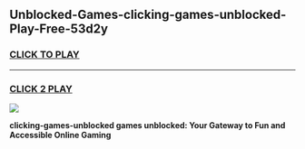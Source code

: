 
## Unblocked-Games-clicking-games-unblocked-Play-Free-53d2y
<h3>
<a href="https://premium76.site?title=clicking-games-unblocked&ref=10A">CLICK TO PLAY</a></h3>
<hr>

<h3>
<a href="https://premium76.site?title=clicking-games-unblocked&ref=10A">CLICK 2 PLAY</a>
  
</h3>

<a href="https://premium76.site?title=clicking-games-unblocked&ref=10A"><img src="https://clearcache.store/games.png"></a>


**clicking-games-unblocked games unblocked: Your Gateway to Fun and Accessible Online Gaming**

